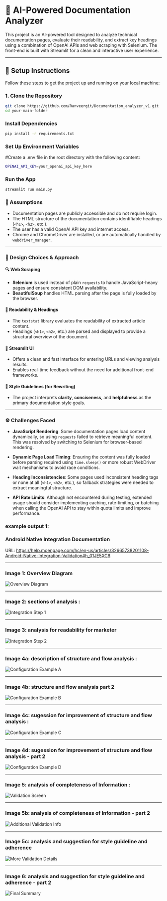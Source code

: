 # 🧠 AI-Powered Documentation Analyzer

This project is an AI-powered tool designed to analyze technical documentation pages, evaluate their readability, and extract key headings using a combination of OpenAI APIs and web scraping with Selenium. The front-end is built with Streamlit for a clean and interactive user experience.

---

## 🚀 Setup Instructions

Follow these steps to get the project up and running on your local machine:

### 1. Clone the Repository

```bash
git clone https://github.com/Ranveergit/Documentation_analyzer_v1.git
cd your-main-folder 


```

### Install Dependencies
```bash
pip install -r requirements.txt

```

### Set Up Environment Variables
#Create a .env file in the root directory with the following content:
```bash
OPENAI_API_KEY=your_openai_api_key_here
```

### Run the App
```bash
streamlit run main.py

```


### 📌 Assumptions

- Documentation pages are publicly accessible and do not require login.
- The HTML structure of the documentation contains identifiable headings (`<h1>`, `<h2>`, etc.).
- The user has a valid OpenAI API key and internet access.
- Chrome and ChromeDriver are installed, or are automatically handled by `webdriver_manager`.

---


### 🧠 Design Choices & Approach

#### 🔍 Web Scraping
- **Selenium** is used instead of plain `requests` to handle JavaScript-heavy pages and ensure consistent DOM availability.
- **BeautifulSoup** handles HTML parsing after the page is fully loaded by the browser.

#### 🧾 Readability & Headings
- The `textstat` library evaluates the readability of extracted article content.
- Headings (`<h1>`, `<h2>`, etc.) are parsed and displayed to provide a structural overview of the document.

#### 🎯 Streamlit UI
- Offers a clean and fast interface for entering URLs and viewing analysis results.
- Enables real-time feedback without the need for additional front-end frameworks.

#### 🧹 Style Guidelines (for Rewriting)
- The project interprets **clarity**, **conciseness**, and **helpfulness** as the primary documentation style goals.

---
### ⚙️ Challenges Faced

- **JavaScript Rendering**: Some documentation pages load content dynamically, so using `requests` failed to retrieve meaningful content. This was resolved by switching to Selenium for browser-based rendering.

- **Dynamic Page Load Timing**: Ensuring the content was fully loaded before parsing required using `time.sleep()` or more robust WebDriver wait mechanisms to avoid race conditions.

- **Heading Inconsistencies**: Some pages used inconsistent heading tags or none at all (`<h1>`, `<h2>`, etc.), so fallback strategies were needed to extract meaningful structure.

- **API Rate Limits**: Although not encountered during testing, extended usage should consider implementing caching, rate-limiting, or batching when calling the OpenAI API to stay within quota limits and improve performance.


### example output 1:

### Android Native Integration Documentation

URL: https://help.moengage.com/hc/en-us/articles/32665738201108-Android-Native-Integration-Validation#h_01JE5XC6

---

### Image 1: Overview Diagram
![Overview Diagram](image_url1_output/analyze_documentation_1.png)

---

### Image 2: sections of analysis : 
![Integration Step 1](image_url1_output/analyze_documentation_2.png)

---

### Image 3: analysis for readability for marketer 
![Integration Step 2](image_url1_output/analyze_documentation_3.png)

---

### Image 4a:  description of structure and flow analysis :
![Configuration Example A](image_url1_output/analyze_documentation_4a.png)

---

### Image 4b: structure and flow analysis part 2 
![Configuration Example B](image_url1_output/analyze_documentation_4b.png)

---

### Image 4c: sugession for improvement  of structure and flow analysis : 
![Configuration Example C](image_url1_output/analyze_documentation_4c.png)

---

### Image 4d: sugession for improvement  of structure and flow analysis - part 2
![Configuration Example D](image_url1_output/analyze_documentation_4d.png)

---

### Image 5: analysis of completeness of Information : 
![Validation Screen](image_url1_output/analyze_documentation_5.png)

---

### Image 5b: analysis of completeness of Information  - part 2
![Additional Validation Info](image_url1_output/analyze_documentation_5b.png)

---

### Image 5c: analysis and suggestion for style guideline and adherence 
![More Validation Details](image_url1_output/analyze_documentation_5c.png)

---

### Image 6: analysis and suggestion for style guideline and adherence - part 2
![Final Summary](image_url1_output/analyze_documentation_6.png)












